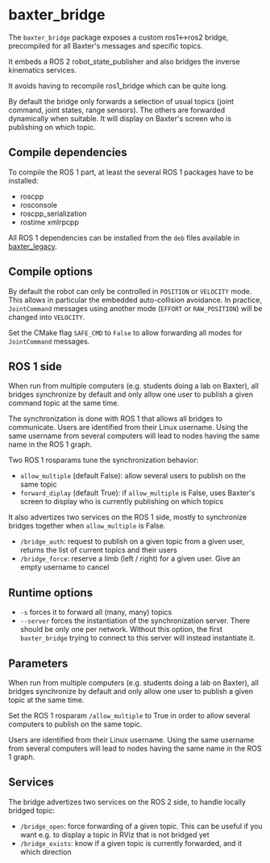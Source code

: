 # baxter_bridge

The `baxter_bridge` package exposes a custom ros1<->ros2 bridge, precompiled for all Baxter's messages and specific topics.

It embeds a ROS 2 robot_state_publisher and also bridges the inverse kinematics services.

It avoids having to recompile ros1_bridge which can be quite long.

By default the bridge only forwards a selection of usual topics (joint command, joint states, range sensors). The others are forwarded dynamically when suitable.
It will display on Baxter's screen who is publishing on which topic.

## Compile dependencies

To compile the ROS 1 part, at least the several ROS 1 packages have to be installed:

- roscpp
- rosconsole
- roscpp_serialization
- rostime xmlrpcpp

All ROS 1 dependencies can be installed from the `deb` files available in [baxter_legacy](https://github.com/CentraleNantesRobotics/baxter_legacy).


## Compile options

By default the robot can only be controlled in `POSITION` or `VELOCITY` mode. This allows in particular the embedded auto-collision avoidance. In practice, `JointCommand` messages using another mode (`EFFORT` or `RAW_POSITION`) will be changed into `VELOCITY`.

Set the CMake flag `SAFE_CMD` to `False` to allow forwarding all modes for `JointCommand` messages.

## ROS 1 side

When run from multiple computers (e.g. students doing a lab on Baxter), all bridges synchronize by default and only allow one user to publish a given command topic at the same time.

The synchronization is done with ROS 1 that allows all bridges to communicate. Users are identified from their Linux username. Using the same username from several computers will lead to nodes having the same name in the ROS 1 graph.

Two ROS 1 rosparams tune the synchronization behavior:
- `allow_multiple` (default False): allow several users to publish on the same topic
- `forward_diplay` (default True): if `allow_multiple` is False, uses Baxter's screen to display who is currently publishing on which topics

It also advertizes two services on the ROS 1 side, mostly to synchronize bridges together when `allow_multiple` is False.
- `/bridge_auth`: request to publish on a given topic from a given user, returns the list of current topics and their users
- `/bridge_force`: reserve a limb (left / right) for a given user. Give an empty username to cancel

## Runtime options

 - `-s` forces it to forward all (many, many) topics
 - `--server` forces the instantiation of the synchronization server. There should be only one per network. Without this option, the first `baxter_bridge` trying to connect to this server will instead instantiate it.

## Parameters

When run from multiple computers (e.g. students doing a lab on Baxter), all bridges synchronize by default and only allow one user to publish a given topic at the same time.

Set the ROS 1 rosparam `/allow_multiple` to True in order to allow several computers to publish on the same topic.

Users are identified from their Linux username. Using the same username from several computers will lead to nodes having the same name in the ROS 1 graph.

## Services

The bridge advertizes two services on the ROS 2 side, to handle locally bridged topic:
- `/bridge_open`: force forwarding of a given topic. This can be useful if you want e.g. to display a topic in RViz that is not bridged yet
- `/bridge_exists`: know if a given topic is currently forwarded, and it which direction

